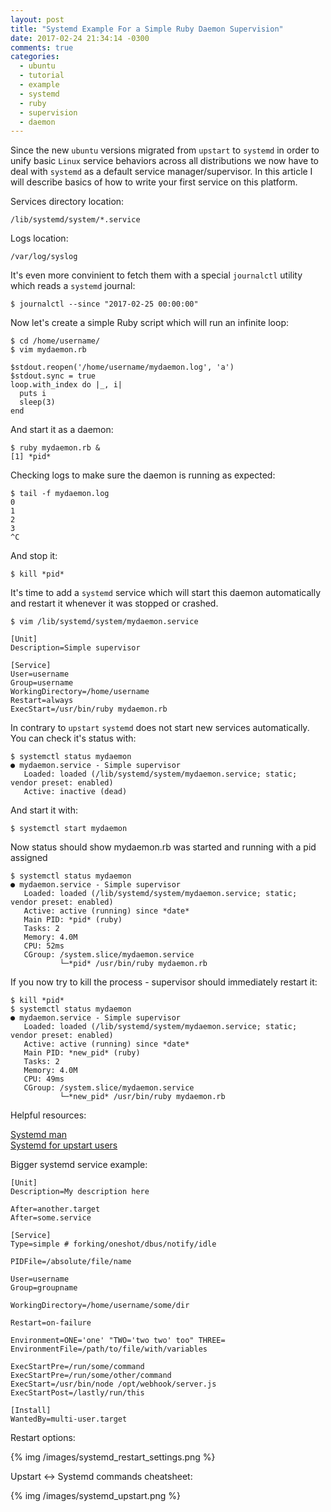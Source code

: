```yaml
---
layout: post
title: "Systemd Example For a Simple Ruby Daemon Supervision"
date: 2017-02-24 21:34:14 -0300
comments: true
categories: 
  - ubuntu
  - tutorial
  - example
  - systemd
  - ruby
  - supervision
  - daemon
---
```


Since the new `ubuntu` versions migrated from `upstart` to `systemd` in order to unify basic `Linux` service behaviors across all distributions we now have to deal with `systemd` as a default service manager/supervisor. In this article I will describe basics of how to write your first service on this platform.

<!-- more -->

Services directory location:

```
/lib/systemd/system/*.service
```

Logs location:

```
/var/log/syslog
```

It's even more convinient to fetch them with a special `journalctl` utility which reads a `systemd` journal:

```
$ journalctl --since "2017-02-25 00:00:00"
```

Now let's create a simple Ruby script which will run an infinite loop:

```
$ cd /home/username/
$ vim mydaemon.rb
```

```
$stdout.reopen('/home/username/mydaemon.log', 'a')
$stdout.sync = true
loop.with_index do |_, i|
  puts i
  sleep(3)
end
```

And start it as a daemon:

```
$ ruby mydaemon.rb &
[1] *pid*
```

Checking logs to make sure the daemon is running as expected:

```
$ tail -f mydaemon.log
0
1
2
3
^C
```

And stop it:

```
$ kill *pid*
```

It's time to add a `systemd` service which will start this daemon automatically and restart it whenever it was stopped or crashed.

```
$ vim /lib/systemd/system/mydaemon.service

[Unit]
Description=Simple supervisor

[Service]
User=username
Group=username
WorkingDirectory=/home/username
Restart=always
ExecStart=/usr/bin/ruby mydaemon.rb
```

In contrary to `upstart` `systemd` does not start new services automatically. You can check it's status with:

```
$ systemctl status mydaemon
● mydaemon.service - Simple supervisor
   Loaded: loaded (/lib/systemd/system/mydaemon.service; static; vendor preset: enabled)
   Active: inactive (dead)
```

And start it with:

```
$ systemctl start mydaemon
```

Now status should show mydaemon.rb was started and running with a pid assigned

```
$ systemctl status mydaemon
● mydaemon.service - Simple supervisor
   Loaded: loaded (/lib/systemd/system/mydaemon.service; static; vendor preset: enabled)
   Active: active (running) since *date*
   Main PID: *pid* (ruby)
   Tasks: 2
   Memory: 4.0M
   CPU: 52ms
   CGroup: /system.slice/mydaemon.service
           └─*pid* /usr/bin/ruby mydaemon.rb
```

If you now try to kill the process - supervisor should immediately restart it:

```
$ kill *pid* 
$ systemctl status mydaemon
● mydaemon.service - Simple supervisor
   Loaded: loaded (/lib/systemd/system/mydaemon.service; static; vendor preset: enabled)
   Active: active (running) since *date*
   Main PID: *new_pid* (ruby)
   Tasks: 2
   Memory: 4.0M
   CPU: 49ms
   CGroup: /system.slice/mydaemon.service
           └─*new_pid* /usr/bin/ruby mydaemon.rb
```

Helpful resources:

[Systemd man](https://www.freedesktop.org/software/systemd/man/systemd.service.html)<br>
[Systemd for upstart users](https://wiki.ubuntu.com/SystemdForUpstartUsers)

Bigger systemd service example:

```
[Unit]
Description=My description here

After=another.target
After=some.service

[Service]
Type=simple # forking/oneshot/dbus/notify/idle

PIDFile=/absolute/file/name

User=username
Group=groupname

WorkingDirectory=/home/username/some/dir

Restart=on-failure

Environment=ONE='one' "TWO='two two' too" THREE=
EnvironmentFile=/path/to/file/with/variables

ExecStartPre=/run/some/command
ExecStartPre=/run/some/other/command
ExecStart=/usr/bin/node /opt/webhook/server.js
ExecStartPost=/lastly/run/this

[Install]
WantedBy=multi-user.target
```

Restart options:

{% img /images/systemd_restart_settings.png %}

Upstart <-> Systemd commands cheatsheet:

{% img /images/systemd_upstart.png %}
